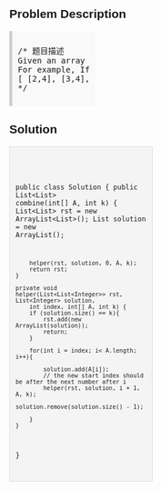 <style>
  body { font-family: Arial, sans-serif; }
  .container { max-width: 50%; margin: auto; padding: 20px; }
  .comment-block { max-width: 50%; background-color: #f9f9f9; padding: 10px; border-left: 5px solid #ccc; }
  .code-block { background-color: #f4f4f4; padding: 10px; border: 1px solid #ddd; }
</style>

<div class='container'>
<h2>Problem Description</h2>
<div class='comment-block'>
<pre>
/* 题目描述
Given an array A and k, return all possible combinations of k numbers out of the array A.
For example, If A = [1,2,3,4] and k = 2, a solution is:
[ [2,4], [3,4], [2,3], [1,2], [1,3], [1,4], ]
*/
</pre>
</div>

<h2>Solution</h2>
<div class='code-block'>
<pre><code class='language-java'>

public class Solution {
    public List<List<Integer>> combine(int[] A, int k) {
        List<List<Integer>> rst = new ArrayList<List<Integer>>();
        List<Integer> solution = new ArrayList<Integer>();
        
        helper(rst, solution, 0, A, k);
        return rst;
    }
    
    private void helper(List<List<Integer>> rst, List<Integer> solution, 
        int index, int[] A, int k) {
        if (solution.size() == k){
            rst.add(new ArrayList(solution));
            return;
        }
        
        for(int i = index; i< A.length; i++){

            solution.add(A[i]);
            // the new start index should be after the next number after i
            helper(rst, solution, i + 1, A, k); 
            solution.remove(solution.size() - 1);
            
        }
    }
}</code></pre>
</div>
</div>
